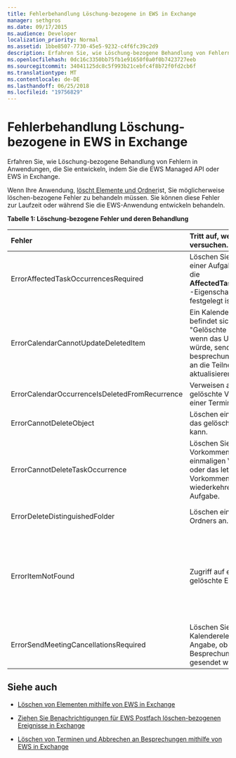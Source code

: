 ```yaml
---
title: Fehlerbehandlung Löschung-bezogene in EWS in Exchange
manager: sethgros
ms.date: 09/17/2015
ms.audience: Developer
localization_priority: Normal
ms.assetid: 1bbe8507-7730-45e5-9232-c4f6fc39c2d9
description: Erfahren Sie, wie Löschung-bezogene Behandlung von Fehlern in Anwendungen, die Sie entwickeln, indem Sie die EWS Managed API oder EWS in Exchange.
ms.openlocfilehash: 0dc16c3350bb75fb1e91650f0a0f0b7423727eeb
ms.sourcegitcommit: 34041125dc8c5f993b21cebfc4f8b72f0fd2cb6f
ms.translationtype: MT
ms.contentlocale: de-DE
ms.lasthandoff: 06/25/2018
ms.locfileid: "19756829"
---
```

# <a name="handling-deletion-related-errors-in-ews-in-exchange"></a>Fehlerbehandlung Löschung-bezogene in EWS in Exchange

Erfahren Sie, wie Löschung-bezogene Behandlung von Fehlern in Anwendungen, die Sie entwickeln, indem Sie die EWS Managed API oder EWS in Exchange.
  
Wenn Ihre Anwendung, [löscht Elemente und Ordner](deleting-items-by-using-ews-in-exchange.md)ist, Sie möglicherweise löschen-bezogene Fehler zu behandeln müssen. Sie können diese Fehler zur Laufzeit oder während Sie die EWS-Anwendung entwickeln behandeln.
  
**Tabelle 1: Löschung-bezogene Fehler und deren Behandlung**

|**Fehler**|**Tritt auf, wenn Sie versuchen...**|**Behandeln von...**|
|:-----|:-----|:-----|
|ErrorAffectedTaskOccurrencesRequired  <br/> |Löschen Sie eine Instanz einer Aufgabenserie und die **AffectedTaskOccurrence** -Eigenschaft nicht festgelegt ist.  <br/> |Festlegen der **AffectedTaskOccurrence** -Eigenschaft, und wiederholen den Löschvorgang.  <br/> |
|ErrorCalendarCannotUpdateDeletedItem  <br/> |Ein Kalenderelement befindet sich im Ordner "Gelöschte Elemente", wenn das Update führen würde, senden Sie eine besprechungseinladung an die Teilnehmer zu aktualisieren.  <br/> |Das Update stornieren oder das Kalenderelement zurück auf den Standardordner Kalender verschieben, und aktualisieren das Kalenderelement.  <br/> |
|ErrorCalendarOccurrenceIsDeletedFromRecurrence  <br/> |Verweisen auf eine gelöschte Vorkommen einer Terminserie.  <br/> |Entfernen einen Verweis auf eine gelöschte vorkommen.  <br/> |
|ErrorCannotDeleteObject  <br/> |Löschen eines Elements, das gelöscht werden kann.  <br/> |Beenden von Versuche zum Löschen des Elements.  <br/> |
|ErrorCannotDeleteTaskOccurrence  <br/> |Löschen Sie einer Vorkommen eines einmaligen Vorgangs oder das letzte Vorkommen einer wiederkehrenden Aufgabe.  <br/> |Wenn Sie eine einmalige Aufgabe oder Beenden von versucht, das letzte Vorkommen einer wiederkehrenden Aufgabe zu löschen.  <br/> |
|ErrorDeleteDistinguishedFolder  <br/> |Löschen eines definierten Ordners an.  <br/> |Gibt an, dass Standardordnern können nicht gelöscht werden.  <br/> |
|ErrorItemNotFound  <br/> |Zugriff auf eine endgültig gelöschte Elemente.  <br/> |Entfernen von Verweisen auf ein Element aus, wenn es aus dem Speicher gelöscht wird. Wenn ein Element wiederhergestellt wird, stellen Sie sicher, dass die erforderlichen Verweise an den Client wieder zu aktivieren.  <br/> |
|ErrorSendMeetingCancellationsRequired  <br/> |Löschen Sie ein Kalenderelement ohne Angabe, ob Besprechungsabsagen gesendet werden sollen.  <br/> |Gibt an, dass Besprechungsabsagen soll oder nicht gesendet werden soll.  <br/> |
   
## <a name="see-also"></a>Siehe auch


- [Löschen von Elementen mithilfe von EWS in Exchange](deleting-items-by-using-ews-in-exchange.md)
    
- [Ziehen Sie Benachrichtigungen für EWS Postfach löschen-bezogenen Ereignisse in Exchange](pull-notifications-for-ews-deletion-related-mailbox-events-in-exchange.md)
    
- [Löschen von Terminen und Abbrechen an Besprechungen mithilfe von EWS in Exchange](how-to-delete-appointments-and-cancel-meetings-by-using-ews-in-exchange.md)
    

